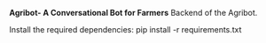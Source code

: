 **Agribot- A Conversational Bot for Farmers**
Backend of the Agribot.

Install the required dependencies:
pip install -r requirements.txt
